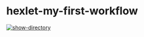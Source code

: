 # hexlet-my-first-workflow

[![show-directory](https://github.com/instatrav18/hexlet-my-first-workflow/actions/workflows/show-directory.yml/badge.svg)](https://github.com/instatrav18/hexlet-my-first-workflow/actions/workflows/show-directory.yml)